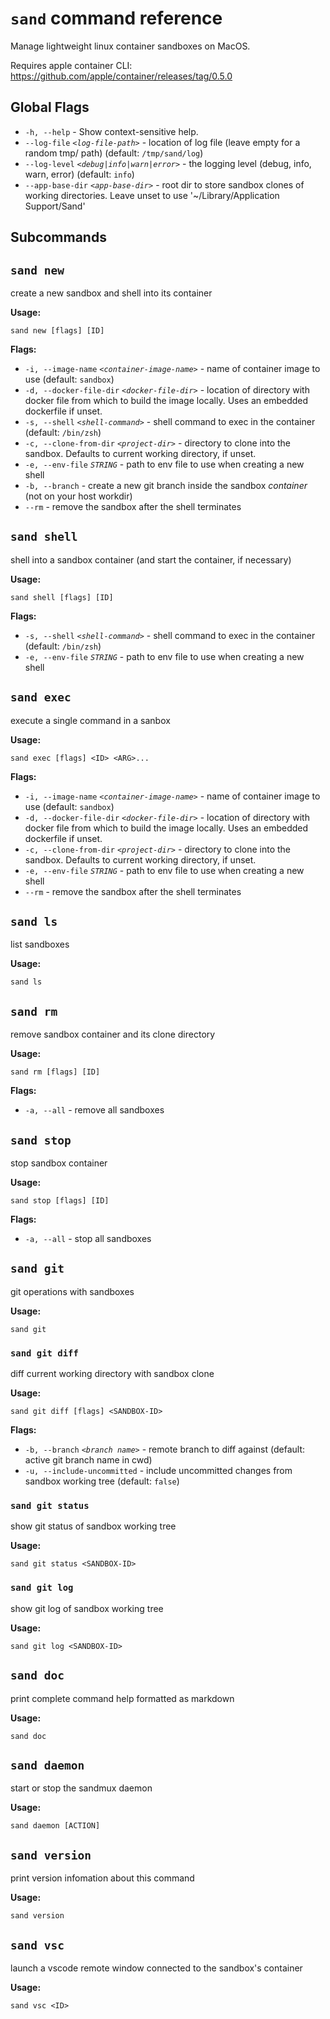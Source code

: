 # `sand` command reference

Manage lightweight linux container sandboxes on MacOS.

Requires apple container CLI: https://github.com/apple/container/releases/tag/0.5.0

## Global Flags

- `-h, --help` - Show context-sensitive help.
- `--log-file` _`<log-file-path>`_ - location of log file (leave empty for a random tmp/ path) (default: `/tmp/sand/log`)
- `--log-level` _`<debug|info|warn|error>`_ - the logging level (debug, info, warn, error) (default: `info`)
- `--app-base-dir` _`<app-base-dir>`_ - root dir to store sandbox clones of working directories. Leave unset to use '~/Library/Application Support/Sand'

## Subcommands

## `sand new`

create a new sandbox and shell into its container

**Usage:**

```
sand new [flags] [ID]
```

**Flags:**

- `-i, --image-name` _`<container-image-name>`_ - name of container image to use (default: `sandbox`)
- `-d, --docker-file-dir` _`<docker-file-dir>`_ - location of directory with docker file from which to build the image locally. Uses an embedded dockerfile if unset.
- `-s, --shell` _`<shell-command>`_ - shell command to exec in the container (default: `/bin/zsh`)
- `-c, --clone-from-dir` _`<project-dir>`_ - directory to clone into the sandbox. Defaults to current working directory, if unset.
- `-e, --env-file` _`STRING`_ - path to env file to use when creating a new shell
- `-b, --branch` - create a new git branch inside the sandbox _container_ (not on your host workdir)
- `--rm` - remove the sandbox after the shell terminates

## `sand shell`

shell into a sandbox container (and start the container, if necessary)

**Usage:**

```
sand shell [flags] [ID]
```

**Flags:**

- `-s, --shell` _`<shell-command>`_ - shell command to exec in the container (default: `/bin/zsh`)
- `-e, --env-file` _`STRING`_ - path to env file to use when creating a new shell

## `sand exec`

execute a single command in a sanbox

**Usage:**

```
sand exec [flags] <ID> <ARG>...
```

**Flags:**

- `-i, --image-name` _`<container-image-name>`_ - name of container image to use (default: `sandbox`)
- `-d, --docker-file-dir` _`<docker-file-dir>`_ - location of directory with docker file from which to build the image locally. Uses an embedded dockerfile if unset.
- `-c, --clone-from-dir` _`<project-dir>`_ - directory to clone into the sandbox. Defaults to current working directory, if unset.
- `-e, --env-file` _`STRING`_ - path to env file to use when creating a new shell
- `--rm` - remove the sandbox after the shell terminates

## `sand ls`

list sandboxes

**Usage:**

```
sand ls
```

## `sand rm`

remove sandbox container and its clone directory

**Usage:**

```
sand rm [flags] [ID]
```

**Flags:**

- `-a, --all` - remove all sandboxes

## `sand stop`

stop sandbox container

**Usage:**

```
sand stop [flags] [ID]
```

**Flags:**

- `-a, --all` - stop all sandboxes

## `sand git`

git operations with sandboxes

**Usage:**

```
sand git
```

### `sand git diff`

diff current working directory with sandbox clone

**Usage:**

```
sand git diff [flags] <SANDBOX-ID>
```

**Flags:**

- `-b, --branch` _`<branch name>`_ - remote branch to diff against (default: active git branch name in cwd)
- `-u, --include-uncommitted` - include uncommitted changes from sandbox working tree (default: `false`)

### `sand git status`

show git status of sandbox working tree

**Usage:**

```
sand git status <SANDBOX-ID>
```

### `sand git log`

show git log of sandbox working tree

**Usage:**

```
sand git log <SANDBOX-ID>
```

## `sand doc`

print complete command help formatted as markdown

**Usage:**

```
sand doc
```

## `sand daemon`

start or stop the sandmux daemon

**Usage:**

```
sand daemon [ACTION]
```

## `sand version`

print version infomation about this command

**Usage:**

```
sand version
```

## `sand vsc`

launch a vscode remote window connected to the sandbox's container

**Usage:**

```
sand vsc <ID>
```

